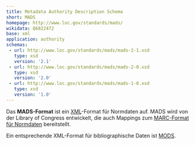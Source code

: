 ```yaml
---
title: Metadata Authority Description Schema
short: MADS
homepage: http://www.loc.gov/standards/mads/
wikidata: Q6822472
base: xml
application: authority
schemas:
 - url: http://www.loc.gov/standards/mads/mads-2-1.xsd
   type: xsd
   version: '2.1'
 - url: http://www.loc.gov/standards/mads/mads-2-0.xsd
   type: xsd
   version: '2.0'
 - url: http://www.loc.gov/standards/mads/mads-1-0.xsd
   type: xsd
   version: '1.0'
---
```


Das **MADS-Format** ist ein [XML](xml)-Format für Normdaten auf.  MADS wird von
der Library of Congress entwickelt, die auch Mappings zum [MARC-Format für
Normdaten](marc/authority) bereitstellt.

Ein entsprechende XML-Format für bibliographische Daten ist [MODS](mods).
